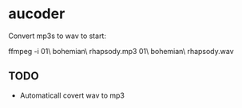 aucoder
=======


Convert mp3s to wav to start:

ffmpeg -i 01\ bohemian\ rhapsody.mp3  01\ bohemian\ rhapsody.wav

TODO
----

* Automaticall covert wav to mp3
